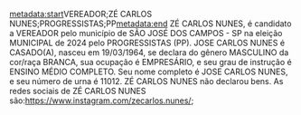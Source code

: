 <metadata:start>VEREADOR;ZÉ CARLOS NUNES;PROGRESSISTAS;PP<metadata:end>
ZÉ CARLOS NUNES, é candidato a VEREADOR pelo município de SÃO JOSÉ DOS CAMPOS - SP na eleição MUNICIPAL de 2024 pelo PROGRESSISTAS (PP). JOSE CARLOS NUNES é CASADO(A), nasceu em 19/03/1964, se declara do gênero MASCULINO da cor/raça BRANCA, sua ocupação é EMPRESÁRIO, e seu grau de instrução é ENSINO MÉDIO COMPLETO. Seu nome completo é JOSE CARLOS NUNES, e seu número de urna é 11012.
ZÉ CARLOS NUNES não declarou bens.
As redes sociais de ZÉ CARLOS NUNES são:https://www.instagram.com/zecarlos.nunes/;
